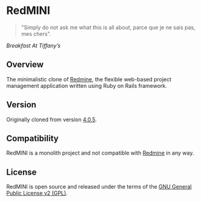 # RedMINI

>"Simply do not ask me what this is all about, 
>parce que je ne sais pas, mes chers".

_Breakfast At Tiffany’s_


## Overview
The minimalistic clone of [Redmine](http://redmine.org/), the flexible web-based project management application written using Ruby on Rails framework.

## Version
Originally cloned from version [4.0.5](https://github.com/redmine/redmine/tree/4.0.5). 

## Compatibility
RedMINI is a monolith project and not compatible with [Redmine](https://github.com/redmine/redmine) in any way.

## License
RedMINI is open source and released under the terms of the [GNU General Public License v2 (GPL)](http://www.gnu.org/licenses/old-licenses/gpl-2.0.html).
